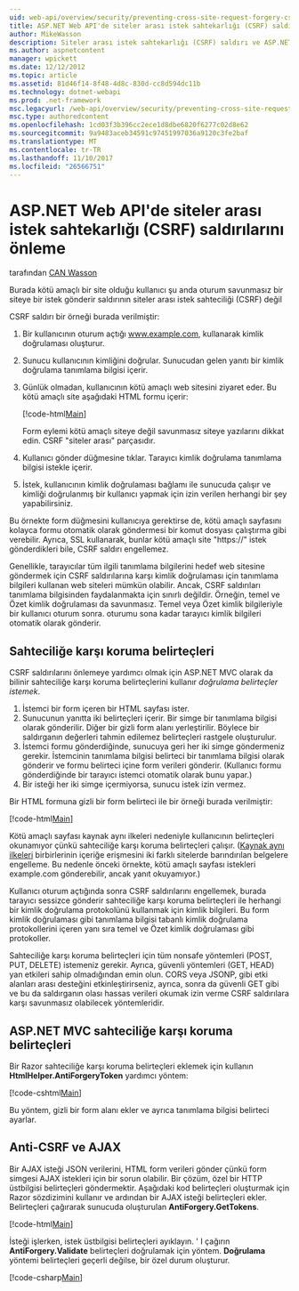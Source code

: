 ```yaml
---
uid: web-api/overview/security/preventing-cross-site-request-forgery-csrf-attacks
title: ASP.NET Web API'de siteler arası istek sahtekarlığı (CSRF) saldırılarını önleme | Microsoft Docs
author: MikeWasson
description: Siteler arası istek sahtekarlığı (CSRF) saldırı ve ASP.NET Web API'de anti-CSRF önlemlerini açıklar.
ms.author: aspnetcontent
manager: wpickett
ms.date: 12/12/2012
ms.topic: article
ms.assetid: 81d46f14-8f48-4d8c-830d-cc8d594dc11b
ms.technology: dotnet-webapi
ms.prod: .net-framework
msc.legacyurl: /web-api/overview/security/preventing-cross-site-request-forgery-csrf-attacks
msc.type: authoredcontent
ms.openlocfilehash: 1cd03f3b396cc2ece1d8dbe6820f6277c02d8e62
ms.sourcegitcommit: 9a9483aceb34591c97451997036a9120c3fe2baf
ms.translationtype: MT
ms.contentlocale: tr-TR
ms.lasthandoff: 11/10/2017
ms.locfileid: "26566751"
---
```

<a name="preventing-cross-site-request-forgery-csrf-attacks-in-aspnet-web-api"></a>ASP.NET Web API'de siteler arası istek sahtekarlığı (CSRF) saldırılarını önleme
====================
tarafından [CAN Wasson](https://github.com/MikeWasson)

Burada kötü amaçlı bir site olduğu kullanıcı şu anda oturum savunmasız bir siteye bir istek gönderir saldırının siteler arası istek sahteciliği (CSRF) değil

CSRF saldırı bir örneği burada verilmiştir:

1. Bir kullanıcının oturum açtığı www.example.com, kullanarak kimlik doğrulaması oluşturur.
2. Sunucu kullanıcının kimliğini doğrular. Sunucudan gelen yanıtı bir kimlik doğrulama tanımlama bilgisi içerir.
3. Günlük olmadan, kullanıcının kötü amaçlı web sitesini ziyaret eder. Bu kötü amaçlı site aşağıdaki HTML formu içerir: 

    [!code-html[Main](preventing-cross-site-request-forgery-csrf-attacks/samples/sample1.html)]

    Form eylemi kötü amaçlı siteye değil savunmasız siteye yazılarını dikkat edin. CSRF "siteler arası" parçasıdır.
4. Kullanıcı gönder düğmesine tıklar. Tarayıcı kimlik doğrulama tanımlama bilgisi istekle içerir.
5. İstek, kullanıcının kimlik doğrulaması bağlamı ile sunucuda çalışır ve kimliği doğrulanmış bir kullanıcı yapmak için izin verilen herhangi bir şey yapabilirsiniz.

Bu örnekte form düğmesini kullanıcıya gerektirse de, kötü amaçlı sayfasını kolayca formu otomatik olarak göndermesi bir komut dosyası çalıştırma gibi verebilir. Ayrıca, SSL kullanarak, bunlar kötü amaçlı site "https://" istek gönderdikleri bile, CSRF saldırı engellemez.

Genellikle, tarayıcılar tüm ilgili tanımlama bilgilerini hedef web sitesine göndermek için CSRF saldırılarına karşı kimlik doğrulaması için tanımlama bilgileri kullanan web siteleri mümkün olabilir. Ancak, CSRF saldırıları tanımlama bilgisinden faydalanmakta için sınırlı değildir. Örneğin, temel ve Özet kimlik doğrulaması da savunmasız. Temel veya Özet kimlik bilgileriyle bir kullanıcı oturum sonra. oturumu sona kadar tarayıcı kimlik bilgileri otomatik olarak gönderir.

## <a name="anti-forgery-tokens"></a>Sahteciliğe karşı koruma belirteçleri

CSRF saldırılarını önlemeye yardımcı olmak için ASP.NET MVC olarak da bilinir sahteciliğe karşı koruma belirteçlerini kullanır *doğrulama belirteçler istemek*.

1. İstemci bir form içeren bir HTML sayfası ister.
2. Sunucunun yanıtta iki belirteçleri içerir. Bir simge bir tanımlama bilgisi olarak gönderilir. Diğer bir gizli form alanı yerleştirilir. Böylece bir saldırganın değerleri tahmin edilemez belirteçleri rastgele oluşturulur.
3. İstemci formu gönderdiğinde, sunucuya geri her iki simge göndermeniz gerekir. İstemcinin tanımlama bilgisi belirteci bir tanımlama bilgisi olarak gönderir ve formu belirteci içine form verileri gönderir. (Kullanıcı formu gönderdiğinde bir tarayıcı istemci otomatik olarak bunu yapar.)
4. Bir isteği her iki simge içermiyorsa, sunucu istek izin vermez.

Bir HTML formuna gizli bir form belirteci ile bir örneği burada verilmiştir:

[!code-html[Main](preventing-cross-site-request-forgery-csrf-attacks/samples/sample2.html)]

Kötü amaçlı sayfası kaynak aynı ilkeleri nedeniyle kullanıcının belirteçleri okunamıyor çünkü sahteciliğe karşı koruma belirteçleri çalışır. ([Kaynak aynı ilkeleri](http://www.w3.org/Security/wiki/Same_Origin_Policy) birbirlerinin içeriğe erişmesini iki farklı sitelerde barındırılan belgelere engelleme. Bu nedenle önceki örnekte, kötü amaçlı sayfası istekleri example.com gönderebilir, ancak yanıt okuyamıyor.)

Kullanıcı oturum açtığında sonra CSRF saldırılarını engellemek, burada tarayıcı sessizce gönderir sahteciliğe karşı koruma belirteçleri ile herhangi bir kimlik doğrulama protokolünü kullanmak için kimlik bilgileri. Bu form kimlik doğrulaması gibi tanımlama bilgisi tabanlı kimlik doğrulama protokollerini içeren yanı sıra temel ve Özet kimlik doğrulaması gibi protokoller.

Sahteciliğe karşı koruma belirteçleri için tüm nonsafe yöntemleri (POST, PUT, DELETE) istemeniz gerekir. Ayrıca, güvenli yöntemleri (GET, HEAD) yan etkileri sahip olmadığından emin olun. CORS veya JSONP, gibi etki alanları arası desteğini etkinleştirirseniz, ayrıca, sonra da güvenli GET gibi ve bu da saldırganın olası hassas verileri okumak izin verme CSRF saldırılara karşı savunmasız olabilecek yöntemleridir.

## <a name="anti-forgery-tokens-in-aspnet-mvc"></a>ASP.NET MVC sahteciliğe karşı koruma belirteçleri

Bir Razor sahteciliğe karşı koruma belirteçleri eklemek için kullanın **HtmlHelper.AntiForgeryToken** yardımcı yöntem:

[!code-cshtml[Main](preventing-cross-site-request-forgery-csrf-attacks/samples/sample3.cshtml)]

Bu yöntem, gizli bir form alanı ekler ve ayrıca tanımlama bilgisi belirteci ayarlar.

## <a name="anti-csrf-and-ajax"></a>Anti-CSRF ve AJAX

Bir AJAX isteği JSON verilerini, HTML form verileri gönder çünkü form simgesi AJAX istekleri için bir sorun olabilir. Bir çözüm, özel bir HTTP üstbilgisi belirteçleri göndermektir. Aşağıdaki kod belirteçleri oluşturmak için Razor sözdizimini kullanır ve ardından bir AJAX isteği belirteçleri ekler. Belirteçleri çağırarak sunucuda oluşturulan **AntiForgery.GetTokens**.

[!code-html[Main](preventing-cross-site-request-forgery-csrf-attacks/samples/sample4.html)]

İsteği işlerken, istek üstbilgisi belirteçleri ayıklayın. ' I çağırın **AntiForgery.Validate** belirteçleri doğrulamak için yöntem. **Doğrulama** yöntemi belirteçleri geçerli değilse, bir özel durum oluşturur.

[!code-csharp[Main](preventing-cross-site-request-forgery-csrf-attacks/samples/sample5.cs)]
